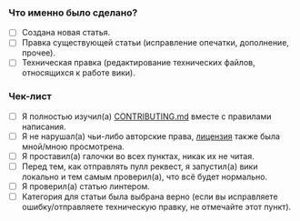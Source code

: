 <!--
В первую очередь, спасибо за интерес к редактированию вики, правки других пользователей помогают ей становиться лучше.
Пожалуйста, отметьте все необходимые пункты, и только потом отправляйте пулл реквест.
-->

### Что именно было сделано?

- [ ] Создана новая статья.
- [ ] Правка существующей статьи (исправление опечатки, дополнение, прочее).
- [ ] Техническая правка (редактирование технических файлов, относящихся к работе вики).

### Чек-лист

- [ ] Я полностью изучил(а) [CONTRIBUTING.md](https://github.com/play2go/wiki/blob/main/CONTRIBUTING.md) вместе с правилами написания.
- [ ] Я не нарушал(а) чьи-либо авторские права, [лицензия](https://github.com/play2go/wiki/blob/main/LICENSE.md) также была мной/мною просмотрена.
- [ ] Я проставил(а) галочки во всех пунктах, никак их не читая.
- [ ] Перед тем, как отправлять пулл реквест, я запустил(а) вики локально и тем самым проверил(а), что всё будет нормально.
- [ ] Я проверил(а) статью линтером.
- [ ] Категория для статьи была выбрана верно (если вы исправляете ошибку/отправляете техническую правку, не отмечайте этот пункт).
